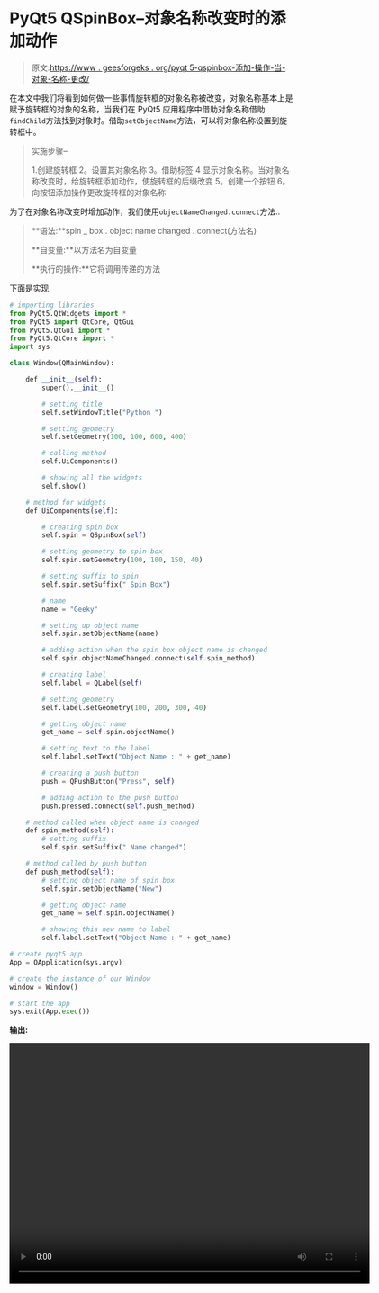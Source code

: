 # PyQt5 QSpinBox–对象名称改变时的添加动作

> 原文:[https://www . geesforgeks . org/pyqt 5-qspinbox-添加-操作-当-对象-名称-更改/](https://www.geeksforgeeks.org/pyqt5-qspinbox-adding-action-when-object-name-changed/)

在本文中我们将看到如何做一些事情旋转框的对象名称被改变，对象名称基本上是赋予旋转框的对象的名称，当我们在 PyQt5 应用程序中借助对象名称借助`findChild`方法找到对象时。借助`setObjectName`方法，可以将对象名称设置到旋转框中。

> 实施步骤–
> 
> 1.创建旋转框
> 2。设置其对象名称
> 3。借助标签
> 4 显示对象名称。当对象名称改变时，给旋转框添加动作，使旋转框的后缀改变
> 5。创建一个按钮
> 6。向按钮添加操作更改旋转框的对象名称

为了在对象名称改变时增加动作，我们使用`objectNameChanged.connect`方法..

> **语法:**spin _ box . object name changed . connect(方法名)
> 
> **自变量:**以方法名为自变量
> 
> **执行的操作:**它将调用传递的方法

下面是实现

```py
# importing libraries
from PyQt5.QtWidgets import * 
from PyQt5 import QtCore, QtGui
from PyQt5.QtGui import * 
from PyQt5.QtCore import * 
import sys

class Window(QMainWindow):

    def __init__(self):
        super().__init__()

        # setting title
        self.setWindowTitle("Python ")

        # setting geometry
        self.setGeometry(100, 100, 600, 400)

        # calling method
        self.UiComponents()

        # showing all the widgets
        self.show()

    # method for widgets
    def UiComponents(self):

        # creating spin box
        self.spin = QSpinBox(self)

        # setting geometry to spin box
        self.spin.setGeometry(100, 100, 150, 40)

        # setting suffix to spin
        self.spin.setSuffix(" Spin Box")

        # name
        name = "Geeky"

        # setting up object name
        self.spin.setObjectName(name)

        # adding action when the spin box object name is changed
        self.spin.objectNameChanged.connect(self.spin_method)

        # creating label
        self.label = QLabel(self)

        # setting geometry
        self.label.setGeometry(100, 200, 300, 40)

        # getting object name
        get_name = self.spin.objectName()

        # setting text to the label
        self.label.setText("Object Name : " + get_name)

        # creating a push button
        push = QPushButton("Press", self)

        # adding action to the push button
        push.pressed.connect(self.push_method)

    # method called when object name is changed
    def spin_method(self):
        # setting suffix
        self.spin.setSuffix(" Name changed")

    # method called by push button
    def push_method(self):
        # setting object name of spin box
        self.spin.setObjectName("New")

        # getting object name
        get_name = self.spin.objectName()

        # showing this new name to label
        self.label.setText("Object Name : " + get_name)

# create pyqt5 app
App = QApplication(sys.argv)

# create the instance of our Window
window = Window()

# start the app
sys.exit(App.exec())
```

**输出:**

<video class="wp-video-shortcode" id="video-409762-1" width="640" height="428" preload="metadata" controls=""><source type="video/mp4" src="https://media.geeksforgeeks.org/wp-content/uploads/20200509010518/Python-09-05-2020-01_05_05.mp4?_=1">[https://media.geeksforgeeks.org/wp-content/uploads/20200509010518/Python-09-05-2020-01_05_05.mp4](https://media.geeksforgeeks.org/wp-content/uploads/20200509010518/Python-09-05-2020-01_05_05.mp4)</video>